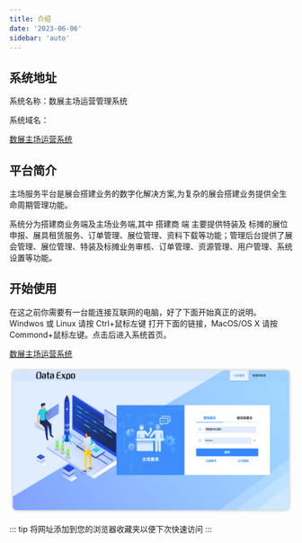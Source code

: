 ```yaml
---
title: 介绍
date: '2023-06-06'
sidebar: 'auto'
---
```


## 系统地址

系统名称：数展主场运营管理系统

系统域名：

[数展主场运营系统](https://builds.dataexpo.com.cn/login/home)

## 平台简介

主场服务平台是展会搭建业务的数字化解决方案,为复杂的展会搭建业务提供全生命周期管理功能。

系统分为搭建商业务端及主场业务端,其中 搭建商 端 主要提供特装及 标摊的展位申报、展具租赁服务、订单管理、展位管理、资料下载等功能；管理后台提供了展会管理、展位管理、特装及标摊业务审核、订单管理、资源管理、用户管理、系统设置等功能。

## 开始使用

在这之前你需要有一台能连接互联网的电脑，好了下面开始真正的说明。
Windwos 或 Linux 请按 Ctrl+鼠标左键 打开下面的链接，MacOS/OS X 请按 Commond+鼠标左键。点击后进入系统首页。

[数展主场运营系统](https://builds.dataexpo.com.cn/login/home)

![image-20230606174342484](../../assets/README/202306061743535-20240815180640768.png)

::: tip
将网址添加到您的浏览器收藏夹以便下次快速访问
:::
